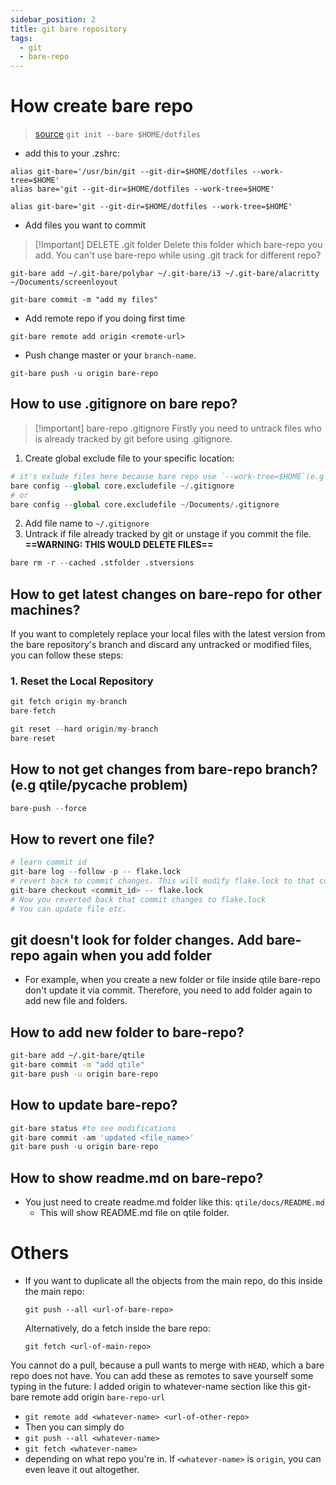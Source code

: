 ```yaml
---
sidebar_position: 2
title: git bare repository
tags:
  - git
  - bare-repo
---
```


<!-- TOC -->

# How create bare repo
>
> [source](https://www.ackama.com/what-we-think/the-best-way-to-store-your-dotfiles-a-bare-git-repository-explained/)
``` git init --bare $HOME/dotfiles ```

- add this to your .zshrc:

```git
alias git-bare='/usr/bin/git --git-dir=$HOME/dotfiles --work-tree=$HOME'
alias bare='git --git-dir=$HOME/dotfiles --work-tree=$HOME'
```

```git
alias git-bare='git --git-dir=$HOME/dotfiles --work-tree=$HOME'
```

- Add files you want to commit

>[!Important] DELETE .git folder
> Delete this folder which bare-repo you add. You can't use bare-repo while using .git track for different repo?

```git
git-bare add ~/.git-bare/polybar ~/.git-bare/i3 ~/.git-bare/alacritty ~/Documents/screenloyout
```

```git
git-bare commit -m "add my files"
```

- Add remote repo if you doing first time

```git
git-bare remote add origin <remote-url>
```

- Push change master or your `branch-name`.

```git
git-bare push -u origin bare-repo
```

## How to use .gitignore on bare repo?
>
>[!important] bare-repo .gitignore
>Firstly you need to untrack files who is already tracked by git before using .gitignore.

1. Create global exclude file to your specific location:

```python
# it's exlude files here because bare repo use `--work-tree=$HOME`(e.g /home/<user>/)
bare config --global core.excludefile ~/.gitignore
# or
bare config --global core.excludefile ~/Documents/.gitignore
```

2. Add file name to `~/.gitignore`
3. Untrack if file already tracked by git or unstage if you commit the file. **==WARNING: THIS WOULD DELETE FILES==**

```python
bare rm -r --cached .stfolder .stversions
```

## How to get latest changes on bare-repo for other machines?

If you want to completely replace your local files with the latest version from the bare repository's branch and discard any untracked or modified files, you can follow these steps:

### 1. **Reset the Local Repository**

```python
git fetch origin my-branch
bare-fetch

git reset --hard origin/my-branch
bare-reset
```

## How to not get changes from bare-repo branch? (e.g qtile/**pycache** problem)

```python
bare-push --force
```

## How to revert one file?

```python
# learn commit id
git-bare log --follow -p -- flake.lock
# revert back to commit changes. This will modify flake.lock to that commit changes.
git-bare checkout <commit_id> -- flake.lock
# Now you reverted back that commit changes to flake.lock
# You can update file etc.
```

## git doesn't look for folder changes. Add bare-repo again when you add folder

- For example, when you create a new folder or file inside qtile bare-repo don't update it via commit. Therefore, you need to add folder again to add new file and folders.

## How to add new folder to bare-repo?

```bash
git-bare add ~/.git-bare/qtile
git-bare commit -m "add qtile"
git-bare push -u origin bare-repo
```

## How to update bare-repo?

```python
git-bare status #to see modifications
git-bare commit -am 'updated <file_name>'
git-bare push -u origin bare-repo
```

## How to show readme.md on bare-repo?

- You just need to create readme.md folder like this:  `qtile/docs/README.md`
 	- This will show README.md file on qtile folder.

# Others

- If you want to duplicate all the objects from the main repo, do this inside the main repo:

  ```
  git push --all <url-of-bare-repo>
  ```

  Alternatively, do a fetch inside the bare repo:

  ```
  git fetch <url-of-main-repo>
  ```

You cannot do a pull, because a pull wants to merge with `HEAD`​, which a bare repo does not have.
You can add these as remotes to save yourself some typing in the future:
I added origin to whatever-name section like this git-bare remote add origin `bare-repo-url`

- `git remote add <whatever-name> <url-of-other-repo>`
- Then you can simply do
- `git push --all <whatever-name>`
- `git fetch <whatever-name>`
- depending on what repo you're in. If `<whatever-name>`​ is `origin`​, you can even leave it out altogether.

<!-- /TOC -->
